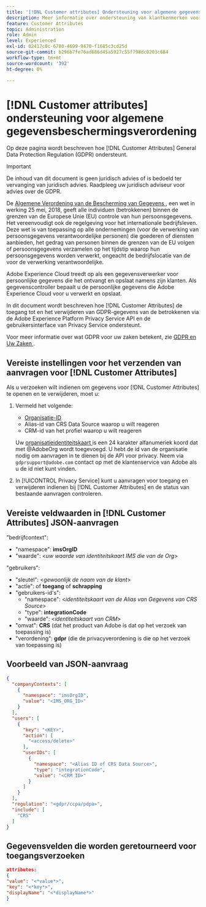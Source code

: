 ```yaml
---
title: '[!DNL Customer attributes] Ondersteuning voor algemene gegevensbeschermingsverordening'
description: Meer informatie over ondersteuning van klantkenmerken voor algemene gegevensbeschermingsverordening
feature: Customer Attributes
topic: Administration
role: Admin
level: Experienced
exl-id: 02417c0c-6780-4699-9470-f1685c3cd25d
source-git-commit: b296b7fe76ad686d45a5927c55f798dc0203c684
workflow-type: tm+mt
source-wordcount: '392'
ht-degree: 0%

---
```


# [!DNL Customer attributes] ondersteuning voor algemene gegevensbeschermingsverordening

Op deze pagina wordt beschreven hoe [!DNL Customer Attributes] General Data Protection Regulation (GDPR) ondersteunt.

>[!IMPORTANT]
>
>De inhoud van dit document is geen juridisch advies of is bedoeld ter vervanging van juridisch advies. Raadpleeg uw juridisch adviseur voor advies over de GDPR.

De [ Algemene Verordening van de Bescherming van Gegevens ](https://business.adobe.com/privacy/general-data-protection-regulation.html), een wet in werking 25 mei, 2018, geeft alle individuen (betrokkenen) binnen de grenzen van de Europese Unie (EU) controle van hun persoonsgegevens. Het vereenvoudigt ook de regelgeving voor het internationale bedrijfsleven. Deze wet is van toepassing op alle ondernemingen (voor de verwerking van persoonsgegevens verantwoordelijke personen) die goederen of diensten aanbieden, het gedrag van personen binnen de grenzen van de EU volgen of persoonsgegevens verzamelen op het tijdstip waarop hun persoonsgegevens worden verwerkt, ongeacht de bedrijfslocatie van de voor de verwerking verantwoordelijke.

Adobe Experience Cloud treedt op als een gegevensverwerker voor persoonlijke gegevens die het ontvangt en opslaat namens zijn klanten. Als gegevenscontroller bepaalt u de persoonlijke gegevens die Adobe Experience Cloud voor u verwerkt en opslaat.

In dit document wordt beschreven hoe [!DNL Customer Attributes] de toegang tot en het verwijderen van GDPR-gegevens van de betrokkenen via de Adobe Experience Platform Privacy Service API en de gebruikersinterface van Privacy Service ondersteunt.

Voor meer informatie over wat GDPR voor uw zaken betekent, zie [ GDPR en Uw Zaken ](https://business.adobe.com/privacy/general-data-protection-regulation.html).

## Vereiste instellingen voor het verzenden van aanvragen voor [!DNL Customer Attributes]

Als u verzoeken wilt indienen om gegevens voor [!DNL Customer Attributes] te openen en te verwijderen, moet u:

1. Vermeld het volgende:

   * [Organisatie-ID](../../administration/organizations.md)
   * Alias-id van CRS Data Source waarop u wilt reageren
   * CRM-id van het profiel waarop u wilt reageren

   Uw [ organisatieidentiteitskaart ](../../administration/organizations.md) is een 24 karakter alfanumeriek koord dat met @AdobeOrg wordt toegevoegd. U hebt de id van de organisatie nodig om aanvragen in te dienen bij de API voor privacy. Neem via `gdprsupport@adobe.com` contact op met de klantenservice van Adobe als u de id niet kunt vinden.

1. In [!UICONTROL Privacy Service] kunt u aanvragen voor toegang en verwijderen indienen bij [!DNL Customer Attributes] en de status van bestaande aanvragen controleren.

## Vereiste veldwaarden in [!DNL Customer Attributes] JSON-aanvragen

&quot;bedrijfcontext&quot;:

* &quot;namespace&quot;: **imsOrgID**
* &quot;waarde&quot;: &lt;*uw waarde van identiteitskaart IMS die van de Org*>

&quot;gebruikers&quot;:

* &quot;sleutel&quot;: &lt;*gewoonlijk de naam van de klant*>
* &quot;actie&quot;: of **toegang** of **schrapping**
* &quot;gebruikers-id&#39;s&quot;:
   * &quot;namespace&quot;: &lt;*identiteitskaart van de Alias van Gegevens van CRS Source*>
   * &quot;type&quot;: **integrationCode**
   * &quot;waarde&quot;: &lt;*identiteitskaart van CRM*>
* &quot;omvat&quot;: **CRS** (dat het product van Adobe is dat op het verzoek van toepassing is)
* &quot;verordening&quot;: **gdpr** (die de privacyverordening is die op het verzoek van toepassing is)

## Voorbeeld van JSON-aanvraag

```json
{
  "companyContexts": [
    {
      "namespace": "imsOrgID",
      "value": "<IMS_ORG_ID>"
    }
  ],
  "users": [
    {
      "key": "<KEY>",
      "action": [
        "<access/delete>"
      ],
      "userIDs": [
        {
          "namespace": "<Alias ID of CRS Data Source>",
          "type": "integrationCode",
          "value": "<CRM ID>"
        }
      ]
    }
  ],
  "regulation": "<gdpr/ccpa/pdpa>",
  "include": [
    "CRS"
  ]
}
```

## Gegevensvelden die worden geretourneerd voor toegangsverzoeken

```json
attributes:
{
"value": "<*value*>",
"key": "<*key*>",
"displayName": "<*displayName*>"
}
```

